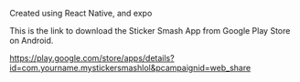 Created using React Native, and expo

This is the link to download the Sticker Smash App from Google Play Store on Android.

https://play.google.com/store/apps/details?id=com.yourname.mystickersmashlol&pcampaignid=web_share


